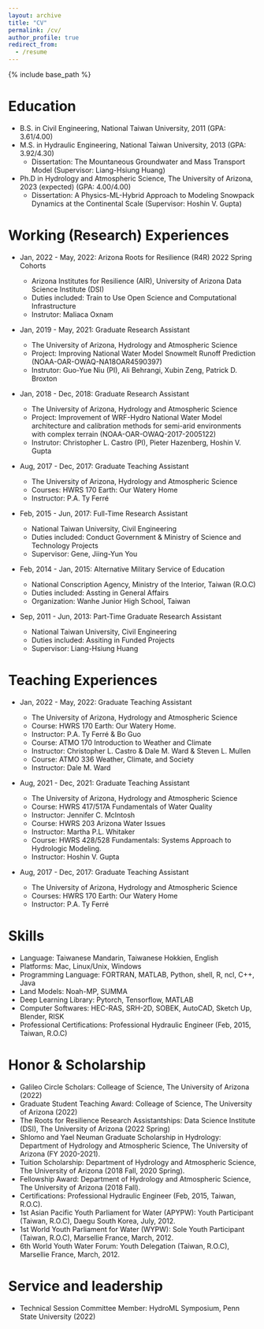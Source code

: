 ```yaml
---
layout: archive
title: "CV"
permalink: /cv/
author_profile: true
redirect_from:
  - /resume
---
```


{% include base_path %}

Education
======
* B.S. in Civil Engineering, National Taiwan University, 2011 (GPA: 3.61/4.00)
* M.S. in Hydraulic Engineering, National Taiwan University, 2013 (GPA: 3.92/4.30)
  * Dissertation: The Mountaneous Groundwater and Mass Transport Model (Supervisor: Liang-Hsiung Huang)
* Ph.D in Hydrology and Atmospheric Science, The University of Arizona, 2023 (expected) (GPA: 4.00/4.00)
  * Dissertation: A Physics-ML-Hybrid Approach to Modeling Snowpack Dynamics at the Continental Scale (Supervisor: Hoshin V. Gupta)

Working (Research) Experiences
======
* Jan, 2022 - May, 2022: Arizona Roots for Resilience (R4R) 2022 Spring Cohorts
  * Arizona Institutes for Resilience (AIR), University of Arizona Data Science Institute (DSI)
  * Duties included: Train to Use Open Science and Computational Infrastructure
  * Instrutor: Maliaca Oxnam

* Jan, 2019 - May, 2021: Graduate Research Assistant
  * The University of Arizona, Hydrology and Atmospheric Science
  * Project: Improving National Water Model Snowmelt Runoff Prediction (NOAA-OAR-OWAQ-NA18OAR4590397)
  * Instrutor: Guo-Yue Niu (PI), Ali Behrangi, Xubin Zeng, Patrick D. Broxton

* Jan, 2018 - Dec, 2018: Graduate Research Assistant
  * The University of Arizona, Hydrology and Atmospheric Science
  * Project: Improvement of WRF-Hydro National Water Model architecture and calibration methods for semi-arid environments with complex terrain (NOAA-OAR-OWAQ-2017-2005122)
  * Instrutor: Christopher L. Castro (PI), Pieter Hazenberg, Hoshin V. Gupta

* Aug, 2017 - Dec, 2017: Graduate Teaching Assistant
  * The University of Arizona, Hydrology and Atmospheric Science
  * Courses: HWRS 170 Earth: Our Watery Home
  * Instructor: P.A. Ty Ferré

* Feb, 2015 - Jun, 2017: Full-Time Research Assistant
  * National Taiwan University, Civil Engineering
  * Duties included: Conduct Government & Ministry of Science and Technology Projects
  * Supervisor: Gene, Jiing-Yun You

* Feb, 2014 - Jan, 2015: Alternative Military Service of Education
  * National Conscription Agency, Ministry of the Interior, Taiwan (R.O.C)
  * Duties included: Assting in General Affairs
  * Organization: Wanhe Junior High School, Taiwan

* Sep, 2011 - Jun, 2013: Part-Time Graduate Research Assistant
  * National Taiwan University, Civil Engineering
  * Duties included: Assiting in Funded Projects
  * Supervisor: Liang-Hsiung Huang

Teaching Experiences
======
* Jan, 2022 - May, 2022: Graduate Teaching Assistant
  * The University of Arizona, Hydrology and Atmospheric Science
  * Course: HWRS 170 Earth: Our Watery Home.
  * Instructor: P.A. Ty Ferré & Bo Guo
  * Course: ATMO 170 Introduction to Weather and Climate
  * Instructor: Christopher L. Castro & Dale M. Ward & Steven L. Mullen
  * Course: ATMO 336 Weather, Climate, and Society
  * Instructor: Dale M. Ward

* Aug, 2021 - Dec, 2021: Graduate Teaching Assistant
  * The University of Arizona, Hydrology and Atmospheric Science
  * Course: HWRS 417/517A Fundamentals of Water Quality
  * Instructor: Jennifer C. McIntosh
  * Course: HWRS 203 Arizona Water Issues
  * Instructor: Martha P.L. Whitaker
  * Course: HWRS 428/528 Fundamentals: Systems Approach to Hydrologic Modeling.
  * Instructor: Hoshin V. Gupta

* Aug, 2017 - Dec, 2017: Graduate Teaching Assistant
  * The University of Arizona, Hydrology and Atmospheric Science
  * Courses: HWRS 170 Earth: Our Watery Home
  * Instructor: P.A. Ty Ferré

Skills
======
* Language: Taiwanese Mandarin, Taiwanese Hokkien, English 
* Platforms: Mac, Linux/Unix, Windows
* Programming Language: FORTRAN, MATLAB, Python, shell, R, ncl, C++, Java
* Land Models: Noah-MP, SUMMA
* Deep Learning Library: Pytorch, Tensorflow, MATLAB
* Computer Softwares: HEC-RAS, SRH-2D, SOBEK, AutoCAD, Sketch Up, Blender, RISK
* Professional Certifications: Professional Hydraulic Engineer (Feb, 2015, Taiwan, R.O.C)

Honor & Scholarship
======
* Galileo Circle Scholars: Colleage of Science, The University of Arizona (2022)
* Graduate Student Teaching Award: Colleage of Science, The University of Arizona (2022)
* The Roots for Resilience Research Assistantships: Data Science Institute (DSI), The University of Arizona (2022 Spring)
* Shlomo and Yael Neuman Graduate Scholarship in Hydrology: Department of Hydrology and Atmospheric Science, The University of Arizona (FY 2020-2021).
* Tuition Scholarship: Department of Hydrology and Atmospheric Science, The University of Arizona (2018 Fall, 2020 Spring).
* Fellowship Award: Department of Hydrology and Atmospheric Science, The University of Arizona (2018 Fall).
* Certifications: Professional Hydraulic Engineer (Feb, 2015, Taiwan, R.O.C).
* 1st Asian Pacific Youth Parliament for Water (APYPW): Youth Participant (Taiwan, R.O.C), Daegu South Korea, July, 2012.
* 1st World Youth Parliament for Water (WYPW): Sole Youth Participant (Taiwan, R.O.C), Marsellie France, March, 2012.
* 6th World Youth Water Forum: Youth Delegation (Taiwan, R.O.C), Marsellie France, March, 2012.
  
Service and leadership
======
* Technical Session Committee Member: HydroML Symposium, Penn State University (2022)
